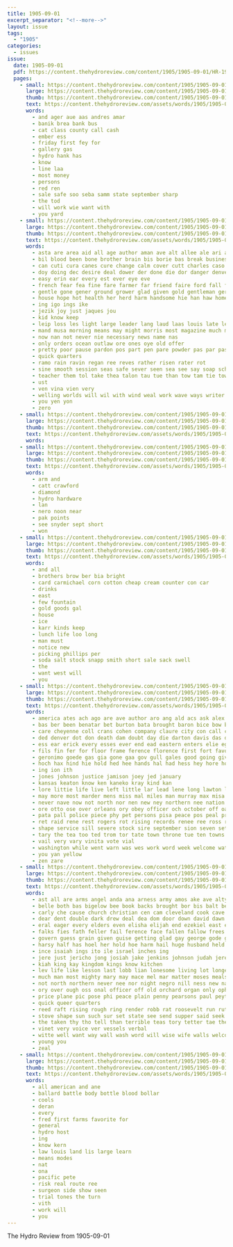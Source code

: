 ```yaml
---
title: 1905-09-01
excerpt_separator: "<!--more-->"
layout: issue
tags:
  - "1905"
categories:
  - issues
issue:
  date: 1905-09-01
  pdf: https://content.thehydroreview.com/content/1905/1905-09-01/HR-1905-09-01.pdf
  pages:
    - small: https://content.thehydroreview.com/content/1905/1905-09-01/small/HR-1905-09-01-01.jpg
      large: https://content.thehydroreview.com/content/1905/1905-09-01/large/HR-1905-09-01-01.jpg
      thumb: https://content.thehydroreview.com/content/1905/1905-09-01/thumbnails/HR-1905-09-01-01.jpg
      text: https://content.thehydroreview.com/assets/words/1905/1905-09-01/HR-1905-09-01-01.txt
      words:
        - and ager aue aas andres amar
        - banik brea bank bus
        - cat class county call cash
        - ember ess
        - friday first fey for
        - gallery gas
        - hydro hank has
        - know
        - line laa
        - most money
        - persons
        - red ren
        - sale safe soo seba samm state september sharp
        - the tod
        - will work wie want with
        - you yard
    - small: https://content.thehydroreview.com/content/1905/1905-09-01/small/HR-1905-09-01-02.jpg
      large: https://content.thehydroreview.com/content/1905/1905-09-01/large/HR-1905-09-01-02.jpg
      thumb: https://content.thehydroreview.com/content/1905/1905-09-01/thumbnails/HR-1905-09-01-02.jpg
      text: https://content.thehydroreview.com/assets/words/1905/1905-09-01/HR-1905-09-01-02.txt
      words:
        - asta are area aid all age author aman ave alt allee ale ari and
        - bil blood been bone brother brain bis borie bas break business bot both binder brand back butler burden best but belt better bok bros band book
        - can cuti cura canes cure change calm cover cutt charles caso cable con cap chico circle city cal child cane crower caroline cost care cok case cool car chance
        - doy doing dec desire deal dower der done die dor danger denver dow down deus
        - easy erin ear every est ever eye eve
        - french fear fea fine fare farmer far friend faire ford fall face few from fruit fair fast for felt
        - gentle gone gener ground grower glad given gold gentleman germany german good golden
        - house hope hot health her herd harm handsome hie han haw home homes him hard horse husky happy huot halls has head hogan hands haye how heal had hire husband
        - ing igo ings ike
        - jezik joy just jaques jou
        - kid know keep
        - leip loss les light large leader lang laud laas louis late learned less like law little lev last letter let lightning lens ler
        - mand musa morning means may might morris most magazine much mitchell members man mitchel mire messenger men made music moun must manis more malas mild milan
        - now nan not never nie necessary news name nas
        - only orders ocean outlaw ore ones oye old offer
        - pretty poor pause pardon pos part pen pare powder pas par past pilot pree pal plan per power people pot place pales pierre pie profit pins
        - quick quarters
        - ramo rain ravin regan ree reves rather risen rater rot
        - sine smooth session seas safe sever seen sea see say soap schools said smail star shee sunrise sense small such sprain saw speak special state style sons shoe show sees single seton satter simple swims sepe sites set swift stands salt study sed
        - teacher them tol take thea talon tau tue than tow tam tie town train trail tate thai tune tone talk ten toward thousand then too the tho tra taken
        - ust
        - ven vina vien very
        - welling worlds will wil with wind weal work wave ways writer winners way well weed wear was
        - you yen yon
        - zero
    - small: https://content.thehydroreview.com/content/1905/1905-09-01/small/HR-1905-09-01-03.jpg
      large: https://content.thehydroreview.com/content/1905/1905-09-01/large/HR-1905-09-01-03.jpg
      thumb: https://content.thehydroreview.com/content/1905/1905-09-01/thumbnails/HR-1905-09-01-03.jpg
      text: https://content.thehydroreview.com/assets/words/1905/1905-09-01/HR-1905-09-01-03.txt
      words:
    - small: https://content.thehydroreview.com/content/1905/1905-09-01/small/HR-1905-09-01-04.jpg
      large: https://content.thehydroreview.com/content/1905/1905-09-01/large/HR-1905-09-01-04.jpg
      thumb: https://content.thehydroreview.com/content/1905/1905-09-01/thumbnails/HR-1905-09-01-04.jpg
      text: https://content.thehydroreview.com/assets/words/1905/1905-09-01/HR-1905-09-01-04.txt
      words:
        - arm and
        - catt crawford
        - diamond
        - hydro hardware
        - lan
        - nero noon near
        - pak points
        - see snyder sept short
        - won
    - small: https://content.thehydroreview.com/content/1905/1905-09-01/small/HR-1905-09-01-05.jpg
      large: https://content.thehydroreview.com/content/1905/1905-09-01/large/HR-1905-09-01-05.jpg
      thumb: https://content.thehydroreview.com/content/1905/1905-09-01/thumbnails/HR-1905-09-01-05.jpg
      text: https://content.thehydroreview.com/assets/words/1905/1905-09-01/HR-1905-09-01-05.txt
      words:
        - and all
        - brothers brow ber bia bright
        - card carmichael corn cotton cheap cream counter con car
        - drinks
        - east
        - few fountain
        - gold goods gal
        - house
        - ice
        - karr kinds keep
        - lunch life loo long
        - man must
        - notice new
        - picking phillips per
        - soda salt stock snapp smith short sale sack swell
        - the
        - want west will
        - you
    - small: https://content.thehydroreview.com/content/1905/1905-09-01/small/HR-1905-09-01-06.jpg
      large: https://content.thehydroreview.com/content/1905/1905-09-01/large/HR-1905-09-01-06.jpg
      thumb: https://content.thehydroreview.com/content/1905/1905-09-01/thumbnails/HR-1905-09-01-06.jpg
      text: https://content.thehydroreview.com/assets/words/1905/1905-09-01/HR-1905-09-01-06.txt
      words:
        - america ates ach ago are ave author aro ang ald acs ask alex all artis aries adams ale alma aloe able auld arizona auer anes and ava atmore alle acres alt
        - bas ber been benatar bet burton bata brought baron bice bow body bristol business blind bryan blue bore bio both beg bie better bere begin bank butte bare brother bound big bir board bring barton banks but bard
        - care cheyenne coll crans cohen company claure city con call clements cole cattle cena chief congress cast creek court cash cos clear close crimes clark county cate cleo change come can
        - ded denver dot don death dam doubt day die darton davis das during dickinson dallas dent dace delay
        - ess ear erick every esses ever end ead eastern enters elie eget
        - fils fin fer for floor frame ference florence first fort favor fee fest forty few from feather fever fare furnish fie force forest
        - geronimo goede gas gia gone gaa gov gull gales good going given gray game galan gal grand guthrie
        - hoch hax hind hie hold hed hee hands hal had hess hey hore home height homes him haye holding health has held horse hope heen half hydro hot
        - ing ion ith
        - jones johnson justice jamison joey jed january
        - kansas keaton know ken kaneko kray kind kan
        - lore littie life live left little lar lead lene long lawton last list line lie lows lea lam loud les like
        - may more most marder mens miss mal miles man murray max misa mcintosh much murphy members mich mis made minor mules mountain men marsh mccurtain
        - never nave now not north nor nen new ney northern nee nation nations name near
        - ore otto ose over orleans ory obey officer och october off oak
        - pata pall police piece phy pet persons pisa peace pos peal president pone points payment posey public people pee post power parent parker petersburg porter penny persia pare place pay prior pons plan present plano
        - ret raid rene rest rogers rot rising records renee ree ross roads rode record ready rants reason reg rous rien ris rat roosevelt revers roland rie
        - shape service sill severe stock sire september sion seven set salle surface study south say such southern slack sae soon soe size states sara sis sul sina shows smith searing stream siemens sor springfield state scott sas schoo slate small suit senator samant
        - tary the tea too ted trom tor tate town throne tue ten towns teacher tora teat timber tong them tho tess ton tell tie tat tax ting tok thousand then taken title trust tani tha tan than
        - vail very vary vinita vote vial
        - washington while went warn was wes work word week welcome water wock war will works walle wil william with white wee worth warm
        - you yan yellow
        - zen zare
    - small: https://content.thehydroreview.com/content/1905/1905-09-01/small/HR-1905-09-01-07.jpg
      large: https://content.thehydroreview.com/content/1905/1905-09-01/large/HR-1905-09-01-07.jpg
      thumb: https://content.thehydroreview.com/content/1905/1905-09-01/thumbnails/HR-1905-09-01-07.jpg
      text: https://content.thehydroreview.com/assets/words/1905/1905-09-01/HR-1905-09-01-07.txt
      words:
        - ast all are arms angel anda ana arness army amos ake ave alty angry albert ark aud and apple asa
        - belle both bas bigelow bee book backs brought bor bis balt best bally better beans breath beal bowman bring brake big babylon bible battle blessing batcheller been baby bodily blatter bound branch back bitter brass bride bea but buy bel
        - carly che cause church christian cen cam cleveland cook cave chief coffee change colonel call care chron christ cat county courts cabbage city cocking cost chance camp cambridge can cant corr cyrus cowen cheap came cloud certain cross come corn cellars chairs
        - dear dent double dark drew deal dea dom door down david dawn dustin during dinner done demand daughters doing days den day daughter dee death dally
        - eral eager every elders even elisha elijah end ezekiel east ess earnest early ens ever ent enter easy
        - falks fies fath feller fail ference face fallen fallow frees fate floor free farmer for fields fone fire friends first full fore feast flight from folks furl found fetters fare fear far favorite
        - govern guess grain given guise getting glad gay george gode good ghost gers gone grant going gen grayson gave guy gabe
        - harsy half has hoel her hold hoe harm hail huge husband held hard hailey him head hands hag hand had house hurry holy heads harrison hopes hey hen hes heart heard home hundred how hus hay hoeing hezekiah
        - ince isaiah ings ito ile israel inches ing
        - jere just jericho jong josiah jake jenkins johnson judah jeremiah john july
        - kiah king kay kingdom kings know kitchen
        - lev life like lesson last lobb lian lonesome living lot longer lovett look lord land lim levels late light little left lar laws learn lawyer learned long large ley letter lady love less leaders
        - much man most mighty mary may mace mel mar matter moses meals morning mammon moore made money more miah mer meal men many mage must members morn musko
        - not north northern never nee nor night negro nill ness new nations nation necessary now neigh
        - ory over ough oss onal officer off old orchard organ only opher orders
        - price plane pic pose phi peace plain penny pearsons paul peyton post plenty pen patch points purchase prudent pardon patient place powder paine pad persia people potts pick part power persons path poor pare pay pitch pass powers pretty pleasant
        - quick queer quarters
        - reed raft rising rough ring render robb rat roosevelt run rut rather robertson reason room reach reminder remark regular rain ruta rest ready rose ried read rutherford ran
        - stove shape sun such sur set state see send supper said seek strong scrip seems seats second shoulder sad six saw siege standing stand star souvenir small sea soon story sult seo south sides sword smythe sour saturday sin spring stones secret stephen sessions southern storm slain sons silver she say son
        - the taken thy tho tell than terrible teas tory tetter tae them tears temple ties then take tom taste trumpet thing table track theodore ten too thee
        - vinet very voice ver vessels verbal
        - witte well want way wall wash word will wise wife walls welcome ward went watch water wan wil with weak wonder why work wind week was weather warn willing
        - young you
        - zeal
    - small: https://content.thehydroreview.com/content/1905/1905-09-01/small/HR-1905-09-01-08.jpg
      large: https://content.thehydroreview.com/content/1905/1905-09-01/large/HR-1905-09-01-08.jpg
      thumb: https://content.thehydroreview.com/content/1905/1905-09-01/thumbnails/HR-1905-09-01-08.jpg
      text: https://content.thehydroreview.com/assets/words/1905/1905-09-01/HR-1905-09-01-08.txt
      words:
        - all american and ane
        - ballard battle body bottle blood bollar
        - cools
        - deran
        - every
        - fred first farms favorite for
        - general
        - hydro host
        - ing
        - know kern
        - law louis land lis large learn
        - means modes
        - nat
        - ona
        - pacific pete
        - risk real route ree
        - surgeon side show seen
        - trial tones the turn
        - vith
        - work will
        - you
---
```


The Hydro Review from 1905-09-01

<!--more-->

